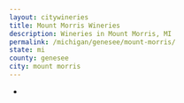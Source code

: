 ```yaml
---
layout: citywineries
title: Mount Morris Wineries
description: Wineries in Mount Morris, MI
permalink: /michigan/genesee/mount-morris/
state: mi
county: genesee
city: mount morris
---
```

-
